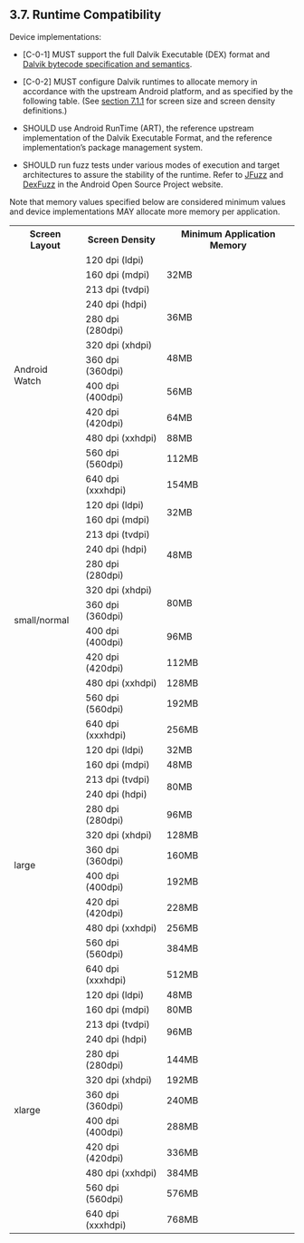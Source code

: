 ## 3.7\. Runtime Compatibility

Device implementations:

*    [C-0-1] MUST support the full Dalvik Executable (DEX) format
and [Dalvik bytecode specification and semantics](https://android.googlesource.com/platform/dalvik/).

*    [C-0-2] MUST configure Dalvik runtimes to allocate memory in
accordance with the upstream Android platform, and as specified by
the following table. (See [section 7.1.1](#7_1_1_screen_configuration) for
screen size and screen density definitions.)

*    SHOULD use Android RunTime (ART), the reference upstream
implementation of the Dalvik Executable Format, and the reference
implementation’s package management system.

*    SHOULD run fuzz tests under various modes of execution
and target architectures to assure the stability of the runtime. Refer to
[JFuzz](https://android.googlesource.com/platform/art/+/master/tools/dexfuzz/)
and [DexFuzz](https://android.googlesource.com/platform/art/+/master/tools/dexfuzz/)
in the Android Open Source Project website.

Note that memory values specified below are considered minimum values and
device implementations MAY allocate more memory per application.

<table>
 <tr>
    <th>Screen Layout</th>
    <th>Screen Density</th>
    <th>Minimum Application Memory</th>
 </tr>
 <tr>
    <td rowspan="12">Android Watch</td>
    <td>120 dpi (ldpi)</td>
    <td rowspan="3">32MB</td>
 </tr>
 <tr>
    <td>160 dpi (mdpi)</td>
 </tr>
 <tr>
    <td>213 dpi (tvdpi)</td>
 </tr>
 <tr>
    <td>240 dpi (hdpi)</td>
    <td rowspan="2">36MB</td>
 </tr>
 <tr>
    <td>280 dpi (280dpi)</td>
 </tr>
 <tr>
    <td>320 dpi (xhdpi)</td>
    <td rowspan="2">48MB</td>
 </tr>
 <tr>
    <td>360 dpi (360dpi)</td>
 </tr>
 <tr>
    <td>400 dpi (400dpi)</td>
    <td>56MB</td>
 </tr>
 <tr>
    <td>420 dpi (420dpi)</td>
    <td>64MB</td>
 </tr>
 <tr>
    <td>480 dpi (xxhdpi)</td>
    <td>88MB</td>
 </tr>
 <tr>
    <td>560 dpi (560dpi)</td>
    <td>112MB</td>
 </tr>
 <tr>
    <td>640 dpi (xxxhdpi)</td>
    <td>154MB</td>
 </tr>
 <tr>
    <td rowspan="12">small/normal</td>
    <td>120 dpi (ldpi)</td>
    <td rowspan="2">32MB</td>
 </tr>
 <tr>
    <td>160 dpi (mdpi)</td>
 </tr>
 <tr>
    <td>213 dpi (tvdpi)</td>
    <td rowspan="3">48MB</td>
 </tr>
 <tr>
    <td>240 dpi (hdpi)</td>
 </tr>
 <tr>
    <td>280 dpi (280dpi)</td>
 </tr>
 <tr>
    <td>320 dpi (xhdpi)</td>
    <td rowspan="2">80MB</td>
 </tr>
 <tr>
    <td>360 dpi (360dpi)</td>
 </tr>
 <tr>
    <td>400 dpi (400dpi)</td>
    <td>96MB</td>
 </tr>
 <tr>
    <td>420 dpi (420dpi)</td>
    <td>112MB</td>
 </tr>
 <tr>
    <td>480 dpi (xxhdpi)</td>
    <td>128MB</td>
 </tr>
 <tr>
    <td>560 dpi (560dpi)</td>
    <td>192MB</td>
 </tr>
 <tr>
    <td>640 dpi (xxxhdpi)</td>
    <td>256MB</td>
 </tr>
 <tr>
    <td rowspan="12">large</td>
    <td>120 dpi (ldpi)</td>
    <td>32MB</td>
 </tr>
 <tr>
    <td>160 dpi (mdpi)</td>
    <td>48MB</td>
 </tr>
 <tr>
    <td>213 dpi (tvdpi)</td>
    <td rowspan="2">80MB</td>
 </tr>
 <tr>
    <td>240 dpi (hdpi)</td>
 </tr>
 <tr>
    <td>280 dpi (280dpi)</td>
    <td>96MB</td>
 </tr>
 <tr>
    <td>320 dpi (xhdpi)</td>
    <td>128MB</td>
 </tr>
 <tr>
    <td>360 dpi (360dpi)</td>
    <td>160MB</td>
 </tr>
 <tr>
    <td>400 dpi (400dpi)</td>
    <td>192MB</td>
 </tr>
 <tr>
    <td>420 dpi (420dpi)</td>
    <td>228MB</td>
 </tr>
 <tr>
    <td>480 dpi (xxhdpi)</td>
    <td>256MB</td>
 </tr>
 <tr>
    <td>560 dpi (560dpi)</td>
    <td>384MB</td>
 </tr>
 <tr>
    <td>640 dpi (xxxhdpi)</td>
    <td>512MB</td>
 </tr>
 <tr>
    <td rowspan="12">xlarge</td>
    <td>120 dpi (ldpi)</td>
    <td>48MB</td>
 </tr>
 <tr>
    <td>160 dpi (mdpi)</td>
    <td>80MB</td>
 </tr>
 <tr>
    <td>213 dpi (tvdpi)</td>
    <td rowspan="2">96MB</td>
 </tr>
 <tr>
    <td>240 dpi (hdpi)</td>
 </tr>
 <tr>
    <td>280 dpi (280dpi)</td>
    <td>144MB</td>
 </tr>
 <tr>
    <td>320 dpi (xhdpi)</td>
    <td>192MB</td>
 </tr>
 <tr>
    <td>360 dpi (360dpi)</td>
    <td>240MB</td>
 </tr>
 <tr>
    <td>400 dpi (400dpi)</td>
    <td>288MB</td>
 </tr>
 <tr>
    <td>420 dpi (420dpi)</td>
    <td>336MB</td>
 </tr>
 <tr>
    <td>480 dpi (xxhdpi)</td>
    <td>384MB</td>
 </tr>
 <tr>
    <td>560 dpi (560dpi)</td>
    <td>576MB</td>
 </tr>
 <tr>
    <td>640 dpi (xxxhdpi)</td>
    <td>768MB</td>
 </tr>
</table>
